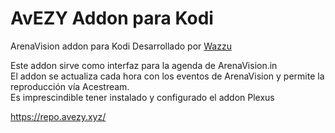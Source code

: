 # AvEZY Addon para Kodi

ArenaVision addon para Kodi Desarrollado por [Wazzu](egrueda@gmail.com)

Este addon sirve como interfaz para la agenda de ArenaVision.in<br>
El addon se actualiza cada hora con los eventos de ArenaVision y permite la reproducción vía Acestream.<br>
Es imprescindible tener instalado y configurado el addon Plexus<br>

https://repo.avezy.xyz/
